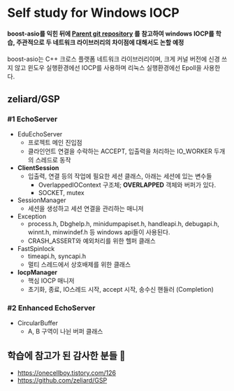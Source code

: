 # Self study for Windows IOCP

#### boost-asio를 익힌 뒤에 [Parent git repository](https://github.com/zeliard/GSP) 를 참고하여 windows IOCP를 학습, 주관적으로 두 네트워크 라이브러리의 차이점에 대해서도 논할 예정

boost-asio는 C++ 크로스 플랫폼 네트워크 라이브러리이며, 크게 커널 버전에 신경 쓰지 않고 윈도우 실행환경에선 IOCP를 사용하며 리눅스 실행환경에선 Epoll을 사용한다. 



## zeliard/GSP

### #1 EchoServer

- EduEchoServer
  - 프로젝트 메인 진입점
  - 클라인언트 연결을 수락하는 ACCEPT, 입출력을 처리하는 IO_WORKER 두개의 스레드로 동작
- **ClientSession**
  - 입출력, 연결 등의 작업에 필요한 세션 클래스, 아래는 세션에 있는 변수들
    - OverlappedIOContext 구조체; **OVERLAPPED** 객체와 버퍼가 있다.
    - SOCKET, mutex
- SessionManager
  - 세션을 생성하고 세션 연결을 관리하는 매니저
- Exception
  - process.h, Dbghelp.h, minidumpapiset.h, handleapi.h, debugapi.h, winnt.h, minwindef.h 등 windows api들이 사용된다.
  - CRASH_ASSERT와 예외처리를 위한 헬퍼 클래스
- FastSpinlock
  - timeapi.h, syncapi.h
  - 멀티 스레드에서 상호배제를 위한 클래스
- **IocpManager**
  - 핵심 IOCP 매니저
  - 초기화, 종료, IO스레드 시작, accept 시작, 송수신 핸들러 (Completion)



### #2 Enhanced EchoServer

- CircularBuffer
  - A, B 구역이 나뉜 버퍼 클래스









## 학습에 참고가 된 감사한 분들 👏

- https://onecellboy.tistory.com/126 
- https://github.com/zeliard/GSP